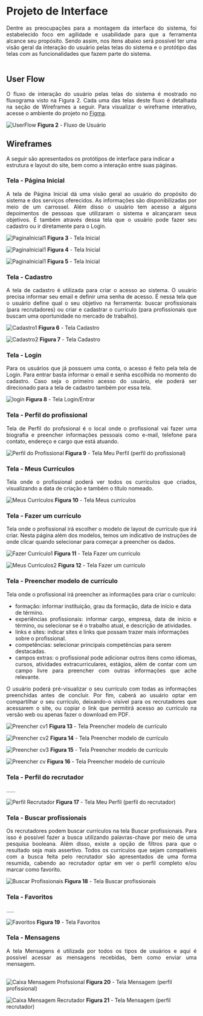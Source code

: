 
# Projeto de Interface

<div align="justify"> Dentre as preocupações para a montagem da interface do sistema, foi estabelecido foco em agilidade e usabilidade para que a ferramenta alcance seu propósito. Sendo assim, nos itens abaixo será possível ter uma visão geral da interação do usuário pelas telas do sistema e o protótipo das telas com as funcionalidades que fazem parte do sistema.
  </div><br>

## User Flow

<div align="justify"> 

  O fluxo de interação do usuário pelas telas do sistema é mostrado no fluxograma visto na Figura 2. Cada uma das telas deste fluxo é detalhada na seção de Wireframes a seguir. Para visualizar o wireframe interativo, acesse o ambiente do projeto no [Figma](https://www.figma.com/file/26xgkuRFG2tFlLcm2I9TeY/HireMe?node-id=0-1&t=E3KIpwSAFUs5dzEn-0).
  
 </div>
 
![UserFlow](img/Fluxo%20Usua%CC%81rio.jpg)
**Figura 2** - Fluxo de Usuário

## Wireframes

A seguir são apresentados os protótipos de interface para indicar a estrutura e layout do site, bem como a interação entre suas páginas. 
 
### Tela - Página Inicial

<div align="justify"> A tela de Página Inicial dá uma visão geral ao usuário do propósito do sistema e dos serviços oferecidos. As informações são disponibilizadas por meio de um carrossel. Além disso o usuário tem acesso a alguns depoimentos de pessoas que utilizaram o sistema e alcançaram seus objetivos. É também através dessa tela que o usuário pode fazer seu cadastro ou ir diretamente para o Login.
   </div>

![PaginaInicial1](img/pagina-inicial1.jpg)
**Figura 3** - Tela Inicial

![PaginaInicial1](img/pagina-inicial2.jpg)
**Figura 4** - Tela Inicial

![PaginaInicial1](img/pagina-inicial3.jpg)
**Figura 5** - Tela Inicial
   

### Tela - Cadastro

<div align="justify"> A tela de cadastro é utilizada para criar o acesso ao sistema. O usuário precisa informar seu email e definir uma senha de acesso. É nessa tela que o usuário define qual o seu objetivo na ferramenta: buscar profissionais (para recrutadores) ou criar e cadastrar o currículo (para profissionais que buscam uma oportunidade no mercado de trabalho). 
  </div>

![Cadastro1](img/cadastro1.jpg)
**Figura 6** - Tela Cadastro

![Cadastro2](img/cadastro2.jpg)
**Figura 7** - Tela Cadastro

### Tela - Login

<div align="justify"> Para os usuários que já possuem uma conta, o acesso é feito pela tela de Login. Para entrar basta informar o email e senha escolhida no momento do cadastro. Caso seja o primeiro acesso do usuário, ele poderá ser direcionado para a tela de cadastro também por essa tela. 
  </div>

![login](img/cadastro3.jpg)
**Figura 8** - Tela Login/Entrar

### Tela - Perfil do profissional

<div align="justify"> Tela de Perfil do profssional é o local onde o profissional vai fazer uma biografia e preencher informações pessoais como e-mail, telefone para contato, endereço e cargo que está atuando.
  </div>

![Perfil do Profissional](img/perfil-profissional.jpg)
**Figura 9** - Tela Meu Perfil (perfil do profissional)

### Tela - Meus Currículos
<div align="justify"> Tela onde o profissional poderá ver todos os currículos que criados, visualizando a data de criação e também o título nomeado.
  </div>

![Meus Currículos](img/meus-curriculos.jpg)
**Figura 10** - Tela Meus currículos  
  
### Tela - Fazer um currículo

<div align="justify"> Tela onde o profissional irá escolher o modelo de layout de currículo que irá criar. Nesta página além dos modelos, temos um indicativo de instruções de onde clicar quando selecionar para começar a preencher os dados.
  </div>

![Fazer Currículo1](img/buscar-modelo-curriculos1.jpg)
**Figura 11** - Tela Fazer um currículo 

![Meus Currículos2](img/buscar-modelo-curriculos2.jpg)
**Figura 12** - Tela Fazer um currículo 

### Tela - Preencher modelo de currículo

Tela onde o profissional irá preencher as informações para criar o currículo:

- formação: informar instituição, grau da formação, data de início e data de término.
- <div align="justify"> experiências profissionais: informar cargo, empresa, data de início e término, ou selecionar se é o trabalho atual, e descrição de atividades.
  </div>
- links e sites: indicar sites e links que possam trazer mais informações sobre o profissional.
- competências: selecionar principais competências para serem destacadas. 
- <div align="justify"> campos extras: o profissional pode adicionar outros itens como idiomas, cursos, atividades extracurriculares, estágios, além de contar com um campo livre para preencher com outras informações que ache relevante. 
  </div>

<div align="justify"> O usuário poderá pré-visualizar o seu currículo com todas as informações preenchidas antes de concluir. Por fim, caberá ao usuário  optar em  compartilhar o seu currículo, deixando-o visível para os recrutadores que acessarem o site, ou copiar o link que permitirá acesso ao currículo na versão web ou apenas fazer o download em PDF.
  </div>

![Preencher cv1](img/preencher-modelo-curriculo1.jpg)
**Figura 13** - Tela Preencher modelo de currículo

![Preencher cv2](img/preencher-modelo-curriculo2.jpg)
**Figura 14** - Tela Preencher modelo de currículo

![Preencher cv3](img/preencher-modelo-curriculo3.jpg)
**Figura 15** - Tela Preencher modelo de currículo

![Preencher cv](img/preencher-modelo-curriculo.jpg)
**Figura 16** - Tela Preencher modelo de currículo

### Tela - Perfil do recrutador

<div align="justify"> ......
  </div>
  
  ![Perfil Recrutador](img/perfil-recrutador.jpg)
**Figura 17** - Tela Meu Perfil (perfil do recrutador)

### Tela - Buscar profissionais

<div align="justify"> Os recrutadores podem buscar currículos na tela Buscar profissionais. Para isso é possível fazer a busca utilizando palavras-chave por meio de uma pesquisa booleana. Além disso, existe a opção de filtros para que o resultado seja mais assertivo. Todos os currículos que sejam compatíveis com a busca feita pelo recrutador são apresentados de uma forma resumida, cabendo ao recrutador optar em ver o perfil completo e/ou marcar como favorito. 
   </div>
  
![Buscar Profissionais](img/buscar-profissionais.jpg)
**Figura 18** - Tela Buscar profissionais

### Tela - Favoritos

<div align="justify"> .....
  </div>

![Favoritos](img/curriculos-favoritados.jpg)
**Figura 19** - Tela Favoritos

### Tela - Mensagens

<div align="justify"> A tela Mensagens é utilizada por todos os tipos de usuários e aqui é possível acessar as mensagens recebidas, bem como enviar uma mensagem. 
  </div><br>

![Caixa Mensagem Profssional](img/caixa-mensagens-profissional.jpg)
**Figura 20** - Tela Mensagem (perfil profissional)

![Caixa Mensagem Recrutador](img/caixa-mensagens-recrutador.jpg)
**Figura 21** - Tela Mensagem (perfil recrutador)
